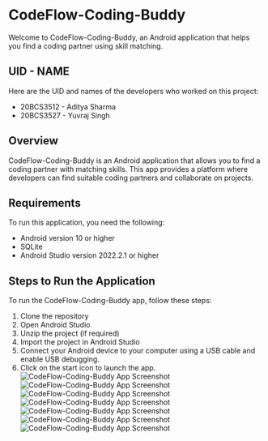 # CodeFlow-Coding-Buddy

Welcome to CodeFlow-Coding-Buddy, an Android application that helps you find a coding partner using skill matching.

## UID - NAME
Here are the UID and names of the developers who worked on this project:
- 20BCS3512 - Aditya Sharma
- 20BCS3527 - Yuvraj Singh

## Overview
CodeFlow-Coding-Buddy is an Android application that allows you to find a coding partner with matching skills. This app provides a platform where developers can find suitable coding partners and collaborate on projects.

## Requirements
To run this application, you need the following:
- Android version 10 or higher
- SQLite
- Android Studio version 2022.2.1 or higher

## Steps to Run the Application
To run the CodeFlow-Coding-Buddy app, follow these steps:
1. Clone the repository
2. Open Android Studio
3. Unzip the project (if required)
4. Import the project in Android Studio
5. Connect your Android device to your computer using a USB cable and enable USB debugging.
6. Click on the start icon to launch the app.
![CodeFlow-Coding-Buddy App Screenshot](images/1.jpg "CodeFlow-Coding-Buddy App Screenshot")
![CodeFlow-Coding-Buddy App Screenshot](images/3.jpg "CodeFlow-Coding-Buddy App Screenshot")
![CodeFlow-Coding-Buddy App Screenshot](images/4.jpg "CodeFlow-Coding-Buddy App Screenshot")
![CodeFlow-Coding-Buddy App Screenshot](images/2.jpg "CodeFlow-Coding-Buddy App Screenshot")
![CodeFlow-Coding-Buddy App Screenshot](images/5.jpg "CodeFlow-Coding-Buddy App Screenshot")
![CodeFlow-Coding-Buddy App Screenshot](images/6.jpg "CodeFlow-Coding-Buddy App Screenshot")
![CodeFlow-Coding-Buddy App Screenshot](images/7.jpg "CodeFlow-Coding-Buddy App Screenshot")

